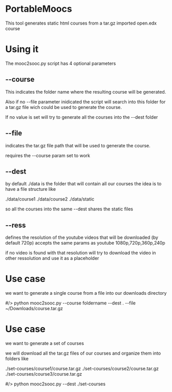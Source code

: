 # PortableMoocs

This tool generates static html courses from a tar.gz imported open.edx course

# Using it 

The mooc2sooc.py script has 4 optional parameters

## --course

This indicates the folder name where the resulting course will be generated.

Also if no --file parameter inidicated the script will search into this folder for a tar.gz file wich could be used to generate the course.

If no value is set will try to generate all the courses into the --dest folder


## --file
indicates the tar.gz file path that will be used to generate the course.

requires the --course param set to work 

## --dest 
by default ./data is the folder that will contain all our courses the idea is to have a file structure like

./data/course1
./data/course2
./data/static

so all the courses into the same --dest shares the static files 

## --ress

defines the resolution of the youtube videos that will be downloaded (by default 720p) accepts the same params as youtube 1080p,720p,360p,240p

if no video is found with that resolution will try to download the video in other ressolution and use it as a placeholder


# Use case

we want to generate a single course from a file into our downloads directory

#/> python mooc2sooc.py --course foldername --dest . --file ~/Downloads/course.tar.gz

# Use case
we want to generate a set of courses 

we will download all the tar.gz files of our courses and organize them into folders like

./set-courses/course1/course.tar.gz
./set-courses/course2/course.tar.gz
./set-courses/course3/course.tar.gz

#/> python mooc2sooc.py --dest ./set-courses










